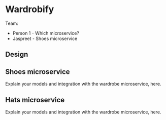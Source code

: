 # Wardrobify

Team:

* Person 1 - Which microservice?
* Jaspreet - Shoes microservice

## Design

## Shoes microservice

Explain your models and integration with the wardrobe
microservice, here.

## Hats microservice

Explain your models and integration with the wardrobe
microservice, here.
